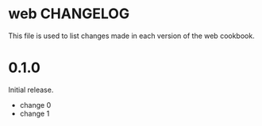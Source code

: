 # web CHANGELOG

This file is used to list changes made in each version of the web cookbook.

# 0.1.0

Initial release.

- change 0
- change 1

